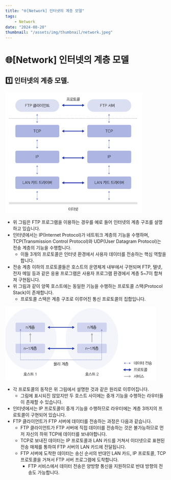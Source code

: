 ```yaml
---
title: "🌐[Network] 인터넷의 계층 모델"
tags:
    - Network
date: "2024-08-20"
thumbnail: "/assets/img/thumbnail/network.jpeg"
---
```


# 🌐[Network] 인터넷의 계층 모델

## 1️⃣ 인터넷의 계층 모델.
<img src = "https://github.com/devKobe24/images2/blob/main/network/ftp.png?raw=true">

- 위 그림은 FTP 프로그램을 이용하는 경우를 예로 들어 인터넷의 계층 구조를 설명하고 있습니다.
- 인터넷에서는 IP(Internet Protocol)가 네트워크 계층의 기능을 수행하며, TCP(Transmission Control Protocol)와 UDP(User Datagram Protocol)는 전송 계층의 기능을 수행합니다.
    - 이들 3개의 프로토콜은 인터넷 환경에서 사용자 데이터를 전송하는 핵심 역할을 합니다.
- 전송 계층 이하의 프로토콜들은 호스트의 운영체게 내부에서 구현되며 FTP, 텔넷, 전자 메일 등과 같은 응용 프로그램은 사용자 프로그램 환경에서 계층 5~7이 합쳐져 구현됩니다.
- 위 그림과 같이 양쪽 호스트에는 동일한 기능을 수행하는 프로토콜 스택(Protocol Stack)이 존재합니다.
    - 프로토콜 스택은 계층 구조로 이루어진 통신 프로토콜의 집합입니다.
<img src = "https://github.com/devKobe24/images2/blob/main/network/Interface-and-Protocol.png?raw=true">

- 각 프로토콜의 동작은 위 그림에서 설명한 것과 같은 원리로 이루어집니다.
    - 그림에 표시되진 않았지만 두 호스트 사이에는 중개 기능을 수행하는 라우터들이 존재할 수 있습니다.
- 인터넷에서는 IP 프로토콜이 중개 기능을 수행하므로 라우터에는 계층 3까지의 프로토콜이 구현되어 있습니다.
- FTP 클라이언트가 FTP 서버에 데이터를 전송하는 과정은 다음과 같습니다.
    - FTP 클라이언트가 FTP 서버에 직접 데이터를 전송하는 것은 불가능하므로 먼저 자신의 하위 TCP에 데이터를 보내야합니다.
    - TCP로 보내진 데이터는 IP 프로토콜과 LAN 카드를 거쳐서 이더넷으로 표현된 전송 매체를 통하여 FTP 서버의 LAN 카드에 전달됩니다.
    - FTP 서버에 도착한 데이터는 송신 순서의 반대인 LAN 카드, IP 프로토콜, TCP 프로토콜을 거쳐서 FTP 서버 프로그램에 도착합니다.
        - FTP 서비스에서 데이터 전송은 양방향 통신을 지원하므로 반대 방향의 전송도 가능합니다.
